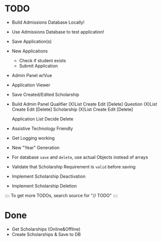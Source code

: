 TODO
=====
- Build Admissions Database Locally!
- Use Admissions Database to test application!

- Save Application(s)
- New Applications
	- Check if student exists
	- Submit Application


- Admin Panel w/Vue
- Application Viewer
- Save Created/Edited Scholarship    
- Build Admin Panel
    Qualifier
        (X)List
        Create
        Edit
        [Delete]
    Question
        (X)List
        Create
        Edit
        [Delete]
    Scholarship
        (X)List
        Create
        Edit
        [Delete]

    Application
        List
        Decide
        Delete

- Assistive Technology Friendly
- Get Logging working
- New "Year" Generation

- For database `save` and `delete`, use actual Objects instead of arrays
- Validate that Scholarship Requirement is `valid` before saving
- Implement Scholarship Deactivation
- Implement Scholarship Deletion

:::: To get more TODOs, search source for "// TODO" ::::

Done
=====
- Get Scholarships (Online&Offline)
- Create Scholarships & Save to DB
